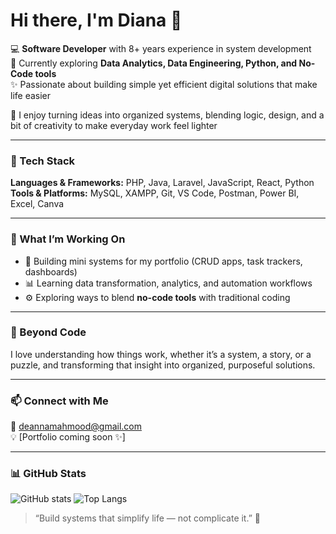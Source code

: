 # Hi there, I'm Diana 👋  

💻 **Software Developer** with 8+ years experience in system development  
🌱 Currently exploring **Data Analytics, Data Engineering, Python, and No-Code tools**  
✨ Passionate about building simple yet efficient digital solutions that make life easier

🌿 I enjoy turning ideas into organized systems, blending logic, design, and a bit of creativity to make everyday work feel lighter

---

### 🧠 Tech Stack  

**Languages & Frameworks:** PHP, Java, Laravel, JavaScript, React, Python  
**Tools & Platforms:** MySQL, XAMPP, Git, VS Code, Postman, Power BI, Excel, Canva  

---

### 🚀 What I’m Working On  

- 🧩 Building mini systems for my portfolio (CRUD apps, task trackers, dashboards)  
- 📊 Learning data transformation, analytics, and automation workflows  
- ⚙️ Exploring ways to blend **no-code tools** with traditional coding  

---

### 🌸 Beyond Code  

I love understanding how things work, whether it’s a system, a story, or a puzzle, and transforming that insight into organized, purposeful solutions.  

---

### 📫 Connect with Me  

📧 [deannamahmood@gmail.com](mailto:deannamahmood@gmail.com)  
💡 [Portfolio coming soon ✨]  

---

### 📊 GitHub Stats  

![GitHub stats](https://github-readme-stats.vercel.app/api?username=didiyano&show_icons=true&theme=calm)
![Top Langs](https://github-readme-stats.vercel.app/api/top-langs/?username=didiyano&layout=compact&theme=calm)


> “Build systems that simplify life — not complicate it.” 🌼
